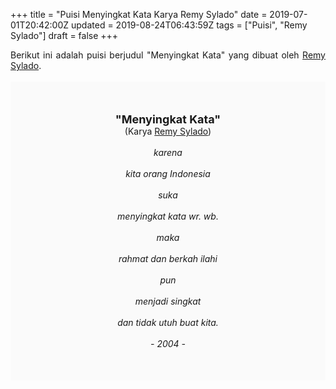+++
title = "Puisi Menyingkat Kata Karya Remy Sylado"
date = 2019-07-01T20:42:00Z
updated = 2019-08-24T06:43:59Z
tags = ["Puisi", "Remy Sylado"]
draft = false
+++

<div dir="ltr" style="text-align: left;" trbidi="on"><div style="text-align: justify;">Berikut ini adalah puisi berjudul "Menyingkat Kata" yang dibuat oleh <a href="https://ensiklopedia.kemdikbud.go.id/sastra/artikel/Remy_Sylado" target="_blank">Remy Sylado</a>.</div><br /><div style="background: #FAFAFA; font-size: 14px; height: auto; margin: 0 auto; padding: 50px; text-align: center; width: auto;"><span style="font-size: 18px;"><b>"Menyingkat Kata"</b></span><br />(Karya <a href="https://www.sekata.web.id/tags/remy-sylado" target="_blank">Remy Sylado</a>)<br /><br /><i>karena<br /><br />kita orang Indonesia<br /><br />suka<br /><br />menyingkat kata wr. wb.<br /><br />maka<br /><br />rahmat dan berkah ilahi<br /><br />pun<br /><br />menjadi singkat<br /><br />dan tidak utuh buat kita.<br /><br />- 2004 -</i> </div></div>

